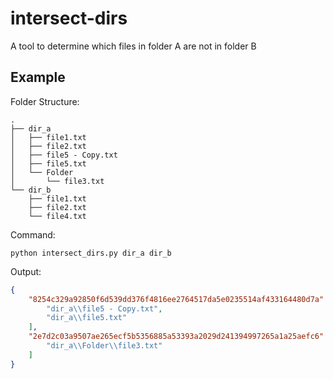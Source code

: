 # intersect-dirs
A tool to determine which files in folder A are not in folder B

## Example
Folder Structure:
```
.
├── dir_a
│   ├── file1.txt
│   ├── file2.txt
│   ├── file5 - Copy.txt
│   ├── file5.txt
│   └── Folder
│       └── file3.txt
└── dir_b
    ├── file1.txt
    ├── file2.txt
    └── file4.txt
```

Command:
```
python intersect_dirs.py dir_a dir_b
```

Output:
```json
{
    "8254c329a92850f6d539dd376f4816ee2764517da5e0235514af433164480d7a": [
        "dir_a\\file5 - Copy.txt",
        "dir_a\\file5.txt"
    ],
    "2e7d2c03a9507ae265ecf5b5356885a53393a2029d241394997265a1a25aefc6": [
        "dir_a\\Folder\\file3.txt"
    ]
}
```

